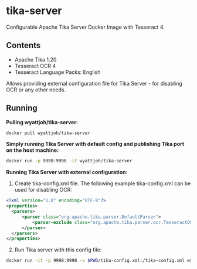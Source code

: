 # tika-server

Configurable Apache Tika Server Docker Image with Tesseract 4.

## Contents

- Apache Tika 1.20
- Tesseract OCR 4
- Tesseract Language Packs: English

Allows providing external configuration file for Tika Server - for disabling OCR or any other needs.

## Running

**Pulling wyattjoh/tika-server:**

```sh
docker pull wyattjoh/tika-server
```

**Simply running Tika Server with default config and publishing Tika port on the host machine:**

```sh
docker run -p 9998:9998 -it wyattjoh/tika-server
```

**Running Tika Server with external configuration:**

1. Create tika-config.xml file.
   The following example tika-config.xml can be used for disabling OCR:

```xml
<?xml version="1.0" encoding="UTF-8"?>
<properties>
  <parsers>
      <parser class="org.apache.tika.parser.DefaultParser">
          <parser-exclude class="org.apache.tika.parser.ocr.TesseractOCRParser"/>
      </parser>
  </parsers>
</properties>
```

2. Run Tika server with this config file:

```sh
docker run -it -p 9998:9998 -v $PWD/tika-config.xml:/tika-config.xml wyattjoh/tika-server
```
